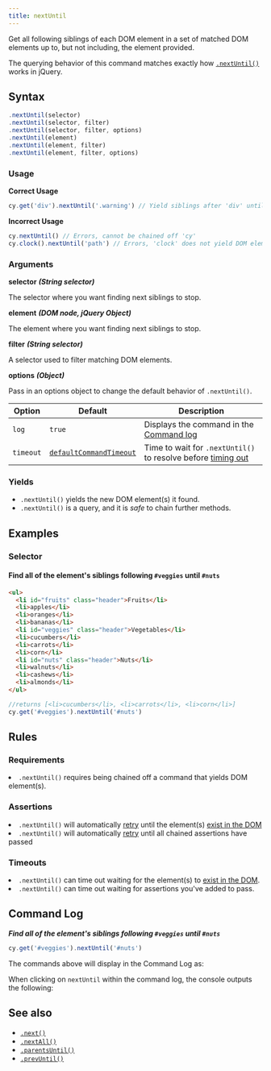 ```yaml
---
title: nextUntil
---
```


Get all following siblings of each DOM element in a set of matched DOM elements
up to, but not including, the element provided.

<Alert type="info">

The querying behavior of this command matches exactly how
[`.nextUntil()`](http://api.jquery.com/nextUntil) works in jQuery.

</Alert>

## Syntax

```javascript
.nextUntil(selector)
.nextUntil(selector, filter)
.nextUntil(selector, filter, options)
.nextUntil(element)
.nextUntil(element, filter)
.nextUntil(element, filter, options)
```

### Usage

**<Icon name="check-circle" color="green"></Icon> Correct Usage**

```javascript
cy.get('div').nextUntil('.warning') // Yield siblings after 'div' until '.warning'
```

**<Icon name="exclamation-triangle" color="red"></Icon> Incorrect Usage**

```javascript
cy.nextUntil() // Errors, cannot be chained off 'cy'
cy.clock().nextUntil('path') // Errors, 'clock' does not yield DOM elements
```

### Arguments

**<Icon name="angle-right"></Icon> selector** **_(String selector)_**

The selector where you want finding next siblings to stop.

**<Icon name="angle-right"></Icon> element** **_(DOM node, jQuery Object)_**

The element where you want finding next siblings to stop.

**<Icon name="angle-right"></Icon> filter** **_(String selector)_**

A selector used to filter matching DOM elements.

**<Icon name="angle-right"></Icon> options** **_(Object)_**

Pass in an options object to change the default behavior of `.nextUntil()`.

| Option    | Default                                                              | Description                                                                              |
| --------- | -------------------------------------------------------------------- | ---------------------------------------------------------------------------------------- |
| `log`     | `true`                                                               | Displays the command in the [Command log](/guides/core-concepts/cypress-app#Command-Log) |
| `timeout` | [`defaultCommandTimeout`](/guides/references/configuration#Timeouts) | Time to wait for `.nextUntil()` to resolve before [timing out](#Timeouts)                |

### Yields [<Icon name="question-circle"/>](/guides/core-concepts/introduction-to-cypress#Subject-Management)

- `.nextUntil()` yields the new DOM element(s) it found.
- `.nextUntil()` is a query, and it is _safe_ to chain further methods.

## Examples

### Selector

#### Find all of the element's siblings following `#veggies` until `#nuts`

```html
<ul>
  <li id="fruits" class="header">Fruits</li>
  <li>apples</li>
  <li>oranges</li>
  <li>bananas</li>
  <li id="veggies" class="header">Vegetables</li>
  <li>cucumbers</li>
  <li>carrots</li>
  <li>corn</li>
  <li id="nuts" class="header">Nuts</li>
  <li>walnuts</li>
  <li>cashews</li>
  <li>almonds</li>
</ul>
```

```javascript
//returns [<li>cucumbers</li>, <li>carrots</li>, <li>corn</li>]
cy.get('#veggies').nextUntil('#nuts')
```

## Rules

### Requirements [<Icon name="question-circle"/>](/guides/core-concepts/introduction-to-cypress#Chains-of-Commands)

<List><li>`.nextUntil()` requires being chained off a command that yields DOM
element(s).</li></List>

### Assertions [<Icon name="question-circle"/>](/guides/core-concepts/introduction-to-cypress#Assertions)

<List><li>`.nextUntil()` will automatically
[retry](/guides/core-concepts/retry-ability) until the element(s)
[exist in the DOM](/guides/core-concepts/introduction-to-cypress#Default-Assertions)</li><li>`.nextUntil()`
will automatically [retry](/guides/core-concepts/retry-ability) until all
chained assertions have passed</li></List>

### Timeouts [<Icon name="question-circle"/>](/guides/core-concepts/introduction-to-cypress#Timeouts)

<List><li>`.nextUntil()` can time out waiting for the element(s) to
[exist in the DOM](/guides/core-concepts/introduction-to-cypress#Default-Assertions).</li><li>`.nextUntil()`
can time out waiting for assertions you've added to pass.</li></List>

## Command Log

**_Find all of the element's siblings following `#veggies` until `#nuts`_**

```javascript
cy.get('#veggies').nextUntil('#nuts')
```

The commands above will display in the Command Log as:

<DocsImage src="/img/api/nextuntil/find-next-elements-until-selector.png" alt="Command Log nextUntil" ></DocsImage>

When clicking on `nextUntil` within the command log, the console outputs the
following:

<DocsImage src="/img/api/nextuntil/console-log-of-next-elements-until.png" alt="Console Log nextUntil" ></DocsImage>

## See also

- [`.next()`](/api/commands/next)
- [`.nextAll()`](/api/commands/nextall)
- [`.parentsUntil()`](/api/commands/parentsuntil)
- [`.prevUntil()`](/api/commands/prevuntil)
